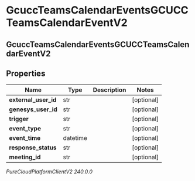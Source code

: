 # GcuccTeamsCalendarEventsGCUCCTeamsCalendarEventV2

## GcuccTeamsCalendarEventsGCUCCTeamsCalendarEventV2

## Properties

|Name | Type | Description | Notes|
|------------ | ------------- | ------------- | -------------|
| **external_user_id** | str |  | [optional] |
| **genesys_user_id** | str |  | [optional] |
| **trigger** | str |  | [optional] |
| **event_type** | str |  | [optional] |
| **event_time** | datetime |  | [optional] |
| **response_status** | str |  | [optional] |
| **meeting_id** | str |  | [optional] |



_PureCloudPlatformClientV2 240.0.0_
